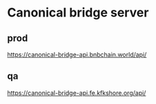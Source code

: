 

# Canonical bridge server

## prod
https://canonical-bridge-api.bnbchain.world/api/

## qa
https://canonical-bridge-api.fe.kfkshore.org/api/

